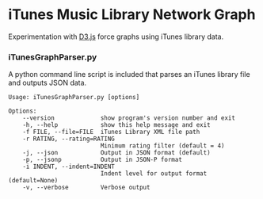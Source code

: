 # iTunes Music Library Network Graph

Experimentation with [D3.js](http://mbostock.github.com/d3/) force 
graphs using iTunes library data.

### iTunesGraphParser.py

A python command line script is included that parses an iTunes library file
and outputs JSON data.

    Usage: iTunesGraphParser.py [options]

    Options:
        --version             show program's version number and exit
        -h, --help            show this help message and exit
        -f FILE, --file=FILE  iTunes Library XML file path
        -r RATING, --rating=RATING
                              Minimum rating filter (default = 4)
        -j, --json            Output in JSON format (default)
        -p, --jsonp           Output in JSON-P format
        -i INDENT, --indent=INDENT
                              Indent level for output format (default=None)
        -v, --verbose         Verbose output


